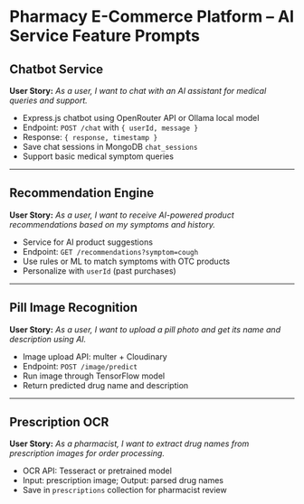 # Pharmacy E-Commerce Platform – AI Service Feature Prompts

## Chatbot Service

**User Story:**
_As a user, I want to chat with an AI assistant for medical queries and support._

- Express.js chatbot using OpenRouter API or Ollama local model
- Endpoint: `POST /chat` with `{ userId, message }`
- Response: `{ response, timestamp }`
- Save chat sessions in MongoDB `chat_sessions`
- Support basic medical symptom queries

---

## Recommendation Engine

**User Story:**
_As a user, I want to receive AI-powered product recommendations based on my symptoms and history._

- Service for AI product suggestions
- Endpoint: `GET /recommendations?symptom=cough`
- Use rules or ML to match symptoms with OTC products
- Personalize with `userId` (past purchases)

---

## Pill Image Recognition

**User Story:**
_As a user, I want to upload a pill photo and get its name and description using AI._

- Image upload API: multer + Cloudinary
- Endpoint: `POST /image/predict`
- Run image through TensorFlow model
- Return predicted drug name and description

---

## Prescription OCR

**User Story:**
_As a pharmacist, I want to extract drug names from prescription images for order processing._

- OCR API: Tesseract or pretrained model
- Input: prescription image; Output: parsed drug names
- Save in `prescriptions` collection for pharmacist review 